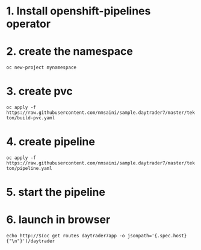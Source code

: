 # 1. Install openshift-pipelines operator

# 2. create the namespace
`oc new-project mynamespace`

# 3. create pvc
`oc apply -f https://raw.githubusercontent.com/nmsaini/sample.daytrader7/master/tekton/build-pvc.yaml`

# 4. create pipeline
`oc apply -f https://raw.githubusercontent.com/nmsaini/sample.daytrader7/master/tekton/pipeline.yaml`

# 5. start the pipeline

# 6. launch in browser
`echo http://$(oc get routes daytrader7app -o jsonpath='{.spec.host}{"\n"}')/daytrader`
